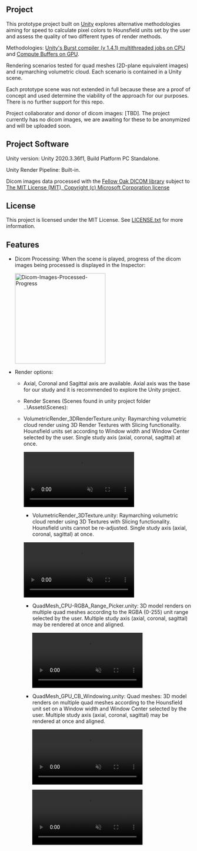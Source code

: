 ## Project
This prototype project built on [Unity](https://unity.com/) explores alternative methodologies aiming for speed to calculate pixel colors to Hounsfield units set by the user and assess the quality of two different types of render methods.

Methodologies: [Unity's Burst compiler (v 1.4.1) multithreaded jobs on CPU](https://docs.unity3d.com/Packages/com.unity.burst@0.2-preview.20/manual/index.html) and [Compute Buffers on GPU](https://docs.unity3d.com/2020.3/Documentation/ScriptReference/ComputeBuffer.html). 

Rendering scenarios tested for quad meshes (2D-plane equivalent images) and raymarching volumetric cloud. Each scenario is contained in a Unity scene.

Each prototype scene was not extended in full because these are a proof of concept and used determine the viability of the approach for our purposes. There is no further support for this repo.

Project collaborator and donor of dicom images: [TBD]. The project currently has no dicom images, we are awaiting for these to be anonymized and will be uploaded soon.

## Project Software
Unity version: Unity 2020.3.36f1, Build Platform PC Standalone.

Unity Render Pipeline: Built-in.

Dicom images data processed with the [Fellow Oak DICOM library](https://github.com/fo-dicom/fo-dicom) subject to [The MIT License (MIT), Copyright (c) Microsoft Corporation license]((https://github.com/fo-dicom/fo-dicom/blob/development/License.txt))

## License
This project is licensed under the MIT License. See [LICENSE.txt](https://github.com/sergiosolorzano/Dicom-3DRender/blob/main/LICENSE.md) for more information.

## Features

* Dicom Processing: When the scene is played, progress of the dicom images being processed is displayed in the Inspector:

  <img width="246" alt="Dicom-Images-Processed-Progress" src="https://user-images.githubusercontent.com/24430655/176902397-e3ed3745-2ba0-4c39-95e3-bd66d9aa6ad3.PNG">

* Render options:
  * Axial, Coronal and Sagittal axis are available. Axial axis was the base for our study and it is recommended to explore the Unity project.

  * Render Scenes (Scenes found in unity project folder ..\Assets\Scenes\):
  
  + VolumetricRender_3DRenderTexture.unity: Raymarching volumetric cloud render using 3D Render Textures with Slicing functionality. Hounsfield units set according to Window width and Window Center selected by the user. Single study axis (axial, coronal, sagittal) at once.

      <video src="https://user-images.githubusercontent.com/24430655/176890215-a7bb0a66-8046-4785-87d0-34494c17385b.mp4" controls="controls" muted="muted" playsinline="playsinline"></video>
      
      + VolumetricRender_3DTexture.unity: Raymarching volumetric cloud render using 3D Textures with Slicing functionality. Hounsfield units cannot be re-adjusted. Single study axis (axial, coronal, sagittal) at once.
  
      <video src="https://user-images.githubusercontent.com/24430655/176886772-4135dc33-e270-4643-8c2f-4b942009eaee.mp4" controls="controls" muted="muted" playsinline="playsinline"></video>

    + QuadMesh_CPU-RGBA_Range_Picker.unity: 3D model renders on multiple quad meshes according to the RGBA (0-255) unit range selected by the user. Multiple study axis (axial, coronal, sagittal) may be rendered at once and aligned.

      <video src="https://user-images.githubusercontent.com/24430655/176893082-cbd84e36-e1a6-43e7-a66e-0c1ad1fb441e.mp4" controls="controls" muted="muted" playsinline="playsinline"></video>
      
    + QuadMesh_GPU_CB_Windowing.unity: Quad meshes: 3D model renders on multiple quad meshes according to the Hounsfield unit set on a Window width and Window Center selected by the user. Multiple study axis (axial, coronal, sagittal) may be rendered at once and aligned.
  
      <video src="https://user-images.githubusercontent.com/24430655/176882412-39a4156d-2e70-451a-b6c3-ac033135e69a.mp4" controls="controls" muted="muted" playsinline="playsinline"></video>
  
      <video src="https://user-images.githubusercontent.com/24430655/178246241-c15854c9-c0c2-46b1-86a3-4885c7c21dad.mp4" controls="controls" muted="muted" playsinline="playsinline"></video>
  
  
